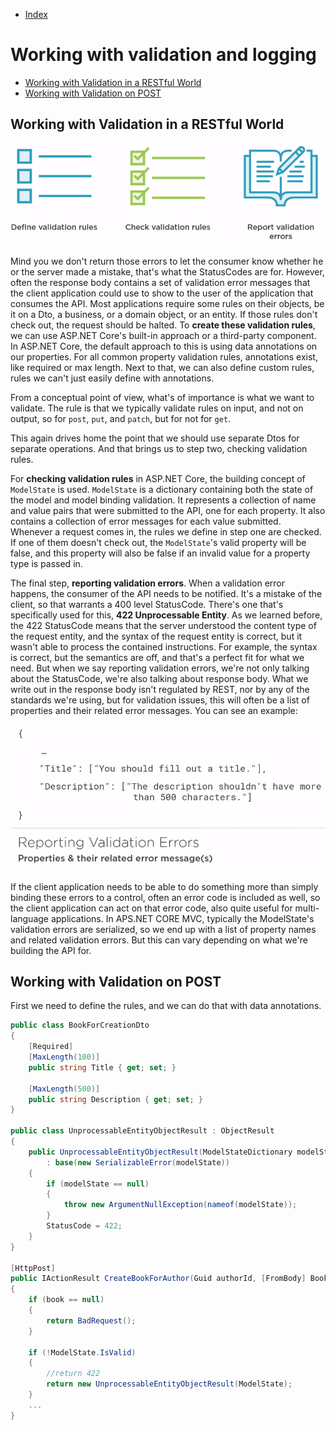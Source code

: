 - [Index](https://github.com/KiraDiShira/RESTful-API#restful-api)

# Working with validation and logging

- [ Working with Validation in a RESTful World](#working-with-validation-in-a-restful-world)
- [Working with Validation on POST](#working-with-validation-on-post)

##  Working with Validation in a RESTful World

<img src="https://github.com/KiraDiShira/RESTful-API/blob/master/ValidationAndLogging/Images/val1.PNG" />

Mind you we don't return those errors to let the consumer know whether he or the server made a mistake, that's what the StatusCodes are for. However, often the response body contains a set of validation error messages that the client application could use to show to the user of the application that consumes the API. Most applications require some rules on their objects, be it on a Dto, a business, or a domain object, or an entity. If those rules don't check out, the request should be halted. To **create these validation rules**, we can use ASP.NET Core's built-in approach or a third-party component. In ASP.NET Core, the default approach to this is using data annotations on our properties. For all common property validation rules, annotations exist, like required or max length. Next to that, we can also define custom rules, rules we can't just easily define with annotations.

From a conceptual point of view, what's of importance is what we want to validate. The rule is that we typically validate rules on input, and not on output, so for `post`, `put`, and `patch`, but for not for `get`. 

This again drives home the point that we should use separate Dtos for separate operations. And that brings us to step two, checking validation rules. 

For **checking validation rules** in ASP.NET Core, the building concept of `ModelState` is used. `ModelState` is a dictionary containing both the state of the model and model binding validation. It represents a collection of name and value pairs that were submitted to the API, one for each property. It also contains a collection of error messages for each value submitted. Whenever a request comes in, the rules we define in step one are checked. If one of them doesn't check out, the `ModelState`'s valid property will be false, and this property will also be false if an invalid value for a property type is passed in. 

The final step, **reporting validation errors**. When a validation error happens, the consumer of the API needs to be notified. It's a mistake of the client, so that warrants a 400 level StatusCode. There's one that's specifically used for this, **422 Unprocessable Entity**. As we learned before, the 422 StatusCode means that the server understood the content type of the request entity, and the syntax of the request entity is correct, but it wasn't able to process the contained instructions. For example, the syntax is correct, but the semantics are off, and that's a perfect fit for what we need. But when we say reporting validation errors, we're not only talking about the StatusCode, we're also talking about response body. What we write out in the response body isn't regulated by REST, nor by any of the standards we're using, but for validation issues, this will often be a list of properties and their related error messages. You can see an example:

<img src="https://github.com/KiraDiShira/RESTful-API/blob/master/ValidationAndLogging/Images/val2.PNG" />

If the client application needs to be able to do something more than simply binding these errors to a control, often an error code is included as well, so the client application can act on that error code, also quite useful for multi-language applications. In APS.NET CORE MVC, typically the ModelState's validation errors are serialized, so we end up with a list of property names and related validation errors. But this can vary depending on what we're building the API for.

## Working with Validation on POST

First we need to define the rules, and we can do that with data annotations.

```c#
public class BookForCreationDto
{
    [Required]
    [MaxLength(100)]
    public string Title { get; set; }

    [MaxLength(500)]
    public string Description { get; set; }
}

public class UnprocessableEntityObjectResult : ObjectResult
{
    public UnprocessableEntityObjectResult(ModelStateDictionary modelState)
        : base(new SerializableError(modelState))
    {
        if (modelState == null)
        {
            throw new ArgumentNullException(nameof(modelState));
        }
        StatusCode = 422;
    }
}

[HttpPost]
public IActionResult CreateBookForAuthor(Guid authorId, [FromBody] BookForCreationDto book)
{
    if (book == null)
    {
        return BadRequest();
    }

    if (!ModelState.IsValid)
    {
        //return 422
        return new UnprocessableEntityObjectResult(ModelState);
    }
    ...
}


```

